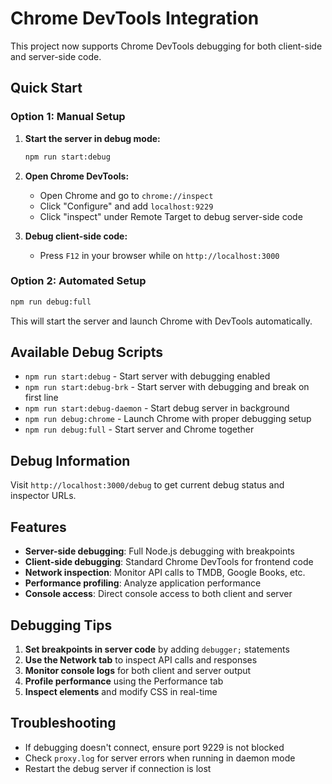 # Chrome DevTools Integration

This project now supports Chrome DevTools debugging for both client-side and server-side code.

## Quick Start

### Option 1: Manual Setup
1. **Start the server in debug mode:**
   ```bash
   npm run start:debug
   ```

2. **Open Chrome DevTools:**
   - Open Chrome and go to `chrome://inspect`
   - Click "Configure" and add `localhost:9229`
   - Click "inspect" under Remote Target to debug server-side code

3. **Debug client-side code:**
   - Press `F12` in your browser while on `http://localhost:3000`

### Option 2: Automated Setup
```bash
npm run debug:full
```
This will start the server and launch Chrome with DevTools automatically.

## Available Debug Scripts

- `npm run start:debug` - Start server with debugging enabled
- `npm run start:debug-brk` - Start server with debugging and break on first line
- `npm run start:debug-daemon` - Start debug server in background
- `npm run debug:chrome` - Launch Chrome with proper debugging setup
- `npm run debug:full` - Start server and Chrome together

## Debug Information

Visit `http://localhost:3000/debug` to get current debug status and inspector URLs.

## Features

- **Server-side debugging**: Full Node.js debugging with breakpoints
- **Client-side debugging**: Standard Chrome DevTools for frontend code
- **Network inspection**: Monitor API calls to TMDB, Google Books, etc.
- **Performance profiling**: Analyze application performance
- **Console access**: Direct console access to both client and server

## Debugging Tips

1. **Set breakpoints in server code** by adding `debugger;` statements
2. **Use the Network tab** to inspect API calls and responses
3. **Monitor console logs** for both client and server output
4. **Profile performance** using the Performance tab
5. **Inspect elements** and modify CSS in real-time

## Troubleshooting

- If debugging doesn't connect, ensure port 9229 is not blocked
- Check `proxy.log` for server errors when running in daemon mode
- Restart the debug server if connection is lost